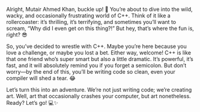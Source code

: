 Alright, Mutair Ahmed Khan, buckle up! 🚀 You’re about to dive into the wild, wacky, and occasionally frustrating world of C++. Think of it like a rollercoaster: it’s thrilling, it’s terrifying, and sometimes you’ll want to scream, “Why did I even get on this thing?!” But hey, that’s where the fun is, right? 😎

So, you’ve decided to wrestle with C++. Maybe you’re here because you love a challenge, or maybe you lost a bet. Either way, welcome! C++ is like that one friend who’s super smart but also a little dramatic. It’s powerful, it’s fast, and it will absolutely remind you if you forget a semicolon. But don’t worry—by the end of this, you’ll be writing code so clean, even your compiler will shed a tear. 😂

Let’s turn this into an adventure. We’re not just writing code; we’re creating art. Well, art that occasionally crashes your computer, but art nonetheless. Ready? Let’s go! 💻✨
